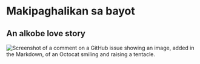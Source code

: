 # Makipaghalikan sa bayot
##  An alkobe love story
![Screenshot of a comment on a GitHub issue showing an image, added in the Markdown, of an Octocat smiling and raising a tentacle.](https://i.ibb.co/gRvfLsf/vidu-high-performance-4-2024-09-16-T12-45-28-Z.gif)
